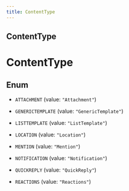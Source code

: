 ```yaml
---
title: ContentType
---
```

## ContentType


# ContentType

## Enum


* `ATTACHMENT` (value: `"Attachment"`)

* `GENERICTEMPLATE` (value: `"GenericTemplate"`)

* `LISTTEMPLATE` (value: `"ListTemplate"`)

* `LOCATION` (value: `"Location"`)

* `MENTION` (value: `"Mention"`)

* `NOTIFICATION` (value: `"Notification"`)

* `QUICKREPLY` (value: `"QuickReply"`)

* `REACTIONS` (value: `"Reactions"`)



